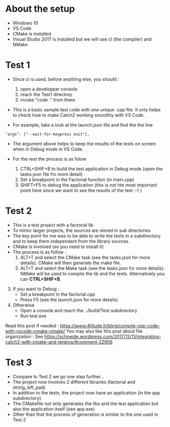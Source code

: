 # About the setup
- Windows 10
- VS Code
- CMake is installed
- Visual Studio 2017 is installed but we will use cl (the compiler) and NMake


# Test 1
- Since cl is used, before anything else, you should : 
    1. open a developper console 
    2. reach the Test1 directroy 
    3. invoke "code ." from there   

- This is a basic sample test code with one unique .cpp file. It only helps to check how to make Catch2 working smoothly with VS Code. 
- For example, take a look at the launch.json file and find the the line

`
"args": ["--wait-for-keypress exit"],
`

- The argument above helps to keep the results of the tests on screen when in Debug mode in VS Code.
- For the rest the process is as folow

    1. CTRL+SHIF+B to build the test application in Debug mode (open the tasks.json file fro more detail)
    2. Set a breakpoint in the Factorial function (in main.cpp)
    3. SHIFT+F5 to debug the application (this is not hte most important point here since we want to see the results of the test :-) )



# Test 2
- This is a test project with a factorial lib 
- To mimic larger projects, the sources are stored in sub directories
- The key point for me was to be able to write the tests in a subdirectory and to keep them independant from the library sources.
- CMake is involved (so you need to install it)
- The process is as follow :
    1. ALT+T and select the CMake task (see the tasks.json for more details). CMake will then generate the make file.
    2. ALT+T and select the Make task (see the tasks.json for more details). NMake will be used to compile the lib and the tests. Alternatively you can **CTRL+SHIF+B**.
3. If you want to Debug : 
   * Set a breakpoint in the factorial.cpp
   * Press F5 (see the launch.json for more details)
4. Otherwise 
   * Open a console and reach the ../build/Test subdirectory
   * Run test.exe

Read this post if needed : https://www.40tude.fr/blog/compile-cpp-code-with-vscode-cmake-nmake/
You may also like this post about file organization : See https://schneide.wordpress.com/2017/12/11/integrating-catch2-with-cmake-and-jenkins/#comment-22956





# Test 3
- Compare to Test 2 we go one step further... 
- The project now involves 2 different libraries (factorial and string_left_pad)
- In addition to the tests, the project now have an application (in the app subdirectory) 
- The CMakefile not only generates the libs and the test application but also the application itself (see app.exe)
- Other than that the process of generation is similar to the one used in Test 2

